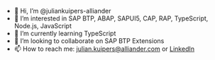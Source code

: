 - 👋 Hi, I’m @juliankuipers-alliander
- 👀 I’m interested in SAP BTP, ABAP, SAPUI5, CAP, RAP, TypeScript, Node.js, JavaScript
- 🌱 I’m currently learning TypeScript
- 💞️ I’m looking to collaborate on SAP BTP Extensions
- 📫 How to reach me: [julian.kuipers@alliander.com](mailto:julian.kuipers@alliander.com) or [LinkedIn](https://nl.linkedin.com/in/juliankuipers)

<!---
juliankuipers-alliander/juliankuipers-alliander is a ✨ special ✨ repository because its `README.md` (this file) appears on your GitHub profile.
You can click the Preview link to take a look at your changes.
--->
